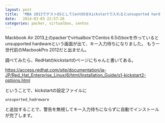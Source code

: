 ```yaml
---
layout: post
title:  "MBA 2013でゲストOSとしてCentOSをkickstartで入れるとunsuported hardwareと出てインストールが自動で終わらない"
date:   2014-03-03 22:57:26
categories: packer, virtualbox, centos
---
```


Mackbook Air 2013上のpackerでvirtualboxでCentos 6.5のboxを作っているとunsupported hardwareという画面が出て、キー入力待ちになりました。
もう一世代前のMacbookPro 2012だと出ません。

調べてみたら、RedHatのkickstartのページにちゃんと書いてある。

https://access.redhat.com/site/documentation/ja-JP/Red_Hat_Enterprise_Linux/6/html/Installation_Guide/s1-kickstart2-options.html

ということで、kickstartの設定ファイルに

	unsuported_hadreware
	
と追加することで、警告を無視してキー入力待ちにならずに自動でインストールが完了します。

